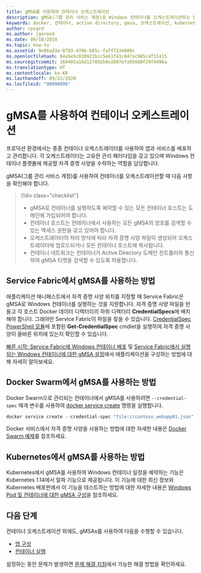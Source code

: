 ```yaml
---
title: gMSA를 사용하여 컨테이너 오케스트레이션
description: gMSA(그룹 관리 서비스 계정)로 Windows 컨테이너를 오케스트레이션하는 방법을 설명합니다.
keywords: docker, 컨테이너, active directory, gmsa, 오케스트레이션, kubernetes, 그룹 관리 서비스 계정, 그룹관리서비스 계정
author: rpsqrd
ms.author: jgerend
ms.date: 09/10/2019
ms.topic: how-to
ms.assetid: 9e06ad3a-0783-476b-b85c-faff7234809c
ms.openlocfilehash: 64a5e5c010922bcc5e61f41c047ac965c4f31415
ms.sourcegitcommit: 160405a16d127892b6e2897efa95680f29f0496a
ms.translationtype: HT
ms.contentlocale: ko-KR
ms.lasthandoff: 09/22/2020
ms.locfileid: "90990896"
---
```

# <a name="orchestrate-containers-with-a-gmsa"></a>gMSA를 사용하여 컨테이너 오케스트레이션

프로덕션 환경에서는 종종 컨테이너 오케스트레이터를 사용하여 앱과 서비스를 배포하고 관리합니다. 각 오케스트레이터는 고유한 관리 패러다임을 갖고 있으며 Windows 컨테이너 플랫폼에 제공할 자격 증명 사양을 수락하는 역할을 담당합니다.

gMSA(그룹 관리 서비스 계정)를 사용하여 컨테이너를 오케스트레이션할 때 다음 사항을 확인해야 합니다.

> [!div class="checklist"]
> * gMSA로 컨테이너를 실행하도록 예약할 수 있는 모든 컨테이너 호스트는 도메인에 가입되어야 합니다.
> * 컨테이너 호스트는 컨테이너에서 사용하는 모든 gMSA의 암호를 검색할 수 있는 액세스 권한을 갖고 있어야 합니다.
> * 오케스트레이터의 처리 방식에 따라 자격 증명 사양 파일이 생성되어 오케스트레이터에 업로드되거나 모든 컨테이너 호스트에 복사됩니다.
> * 컨테이너 네트워크는 컨테이너가 Active Directory 도메인 컨트롤러와 통신하여 gMSA 티켓을 검색할 수 있도록 허용합니다.

## <a name="how-to-use-gmsa-with-service-fabric"></a>Service Fabric에서 gMSA를 사용하는 방법

애플리케이션 매니페스트에서 자격 증명 사양 위치를 지정할 때 Service Fabric은 gMSA로 Windows 컨테이너를 실행하는 것을 지원합니다. 자격 증명 사양 파일을 만들고 각 호스트 Docker 데이터 디렉터리의 하위 디렉터리 **CredentialSpecs**에 배치해야 합니다. 그래야만 Service Fabric이 파일을 찾을 수 있습니다. [CredentialSpec PowerShell 모듈](https://aka.ms/credspec)에 포함된 **Get-CredentialSpec** cmdlet을 실행하여 자격 증명 사양이 올바른 위치에 있는지 확인할 수 있습니다.

[빠른 시작: Service Fabric에 Windows 컨테이너 배포](/azure/service-fabric/service-fabric-quickstart-containers) 및 [Service Fabric에서 실행되는 Windows 컨테이너에 대한 gMSA 설정](/azure/service-fabric/service-fabric-setup-gmsa-for-windows-containers)에서 애플리케이션을 구성하는 방법에 대해 자세히 알아보세요.

## <a name="how-to-use-gmsa-with-docker-swarm"></a>Docker Swarm에서 gMSA를 사용하는 방법

Docker Swarm으로 관리되는 컨테이너에서 gMSA를 사용하려면 `--credential-spec` 매개 변수를 사용하여 [docker service create](https://docs.docker.com/engine/reference/commandline/service_create/) 명령을 실행합니다.

```powershell
docker service create --credential-spec "file://contoso_webapp01.json" --hostname "WebApp01" <image name>
```

Docker 서비스에서 자격 증명 사양을 사용하는 방법에 대한 자세한 내용은 [Docker Swarm 예제](https://docs.docker.com/engine/reference/commandline/service_create/#provide-credential-specs-for-managed-service-accounts-windows-only)를 참조하세요.

## <a name="how-to-use-gmsa-with-kubernetes"></a>Kubernetes에서 gMSA를 사용하는 방법

Kubernetes에서 gMSA를 사용하여 Windows 컨테이너 일정을 예약하는 기능은 Kubernetes 1.14에서 알파 기능으로 제공됩니다. 이 기능에 대한 최신 정보와 Kubernetes 배포판에서 이 기능을 테스트하는 방법에 대한 자세한 내용은 [Windows Pod 및 컨테이너에 대한 gMSA 구성](https://kubernetes.io/docs/tasks/configure-pod-container/configure-gmsa)을 참조하세요.

## <a name="next-steps"></a>다음 단계

컨테이너 오케스트레이션 외에도, gMSAs를 사용하여 다음을 수행할 수 있습니다.

- [앱 구성](gmsa-configure-app.md)
- [컨테이너 실행](gmsa-run-container.md)

설정하는 동안 문제가 발생하면 [문제 해결 지침](gmsa-troubleshooting.md)에서 가능한 해결 방법을 확인하세요.